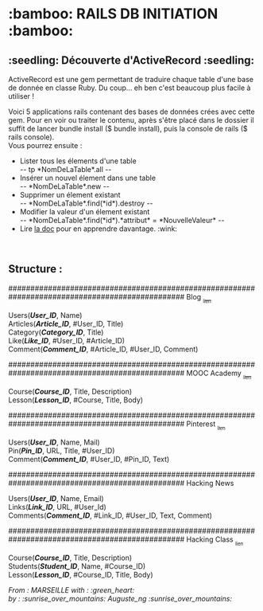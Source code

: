 <h1> :bamboo: RAILS DB INITIATION :bamboo: </h1>
<h2> :seedling: Découverte d'ActiveRecord :seedling: </h2>
<p>ActiveRecord est une gem permettant de traduire chaque table d'une base de donnée en classe Ruby. Du coup... eh ben c'est beaucoup plus facile à utiliser !</p>
<p>Voici 5 applications rails contenant des bases de données crées avec cette gem. Pour en voir ou traiter le contenu, après s'être placé dans le dossier il suffit de lancer bundle install ($ bundle install), puis la console de rails ($ rails console).<br />
Vous pourrez ensuite :
<ul><li>Lister tous les élements d'une table<br /> -- tp *NomDeLaTable*.all --</li>
<li>Insérer un nouvel élement dans une table<br /> -- *NomDeLaTable*.new --</li><li>Supprimer un élement existant<br /> -- *NomDeLaTable*.find(*id*).destroy --</li>
<li>Modifier la valeur d'un élement existant<br /> -- *NomDeLaTable*.find(*id*).*attribut* = *NouvelleValeur* --</li>
<li>Lire <a href='https://guides.rubyonrails.org/active_record_querying.html'>la doc</a> pour en apprendre davantage. :wink: </li></ul></p>
<br/>
<h2>Structure : </h2>
<p>
################################################################################################
Blog <a href="https://github.com/stug43/Useless_blog"><sub><sub>lien</sub></sub></a>

Users(***User_ID***, Name)<br />
Articles(***Article_ID***, #User_ID, Title)<br />
Category(***Category_ID***, Title)<br />
Like(***Like_ID***, #User_ID, #Article_ID)<br />
Comment(***Comment_ID***, #Article_ID, #User_ID, Comment)<br />


################################################################################################
MOOC Academy <a href="https://github.com/stug43/MOOC_Academy"><sub><sub>lien</sub></sub></a>

Course(***Course_ID***, Title, Description)<br />
Lesson(***Lesson_ID***, #Course, Title, Body)<br />


################################################################################################
Pinterest <a href="https://github.com/stug43/PinterHack"><sub><sub>lien</sub></sub></a>

Users(***User_ID***, Name, Mail)<br />
Pin(***Pin_ID***, URL, Title, #User_ID)<br />
Comment(***Comment_ID***, #User_ID, #Pin_ID, Text)<br />


################################################################################################
Hacking News

Users(***User_ID***, Name, Email)<br />
Links(***Link_ID***, URL, #User_Id)<br />
Comments(***Comment_ID***, #Link_ID, #User_ID, Text, Comment)<br />


################################################################################################
Hacking Class <a href="https://github.com/stug43/Hacking_classroom"><sub><sub>lien</sub></sub></a>

Course(***Course_ID***, Title, Description)<br />
Students(***Student_ID***, Name, #Course_ID)<br />
Lesson(***Lesson_ID***, #Course_ID, Title, Body)<br />
</p>
<p><em>From : MARSEILLE with : :green_heart: <br />
by : :sunrise_over_mountains: Auguste_ng :sunrise_over_mountains:</em></p>
